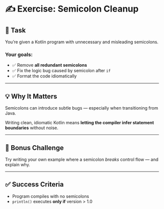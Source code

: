 # ✍️ Exercise: Semicolon Cleanup

## 🎯 Task

You’re given a Kotlin program with unnecessary and misleading semicolons.

### Your goals:
- ✅ Remove **all redundant semicolons**
- ✅ Fix the logic bug caused by semicolon after `if`
- ✅ Format the code idiomatically

---

## 💡 Why It Matters

Semicolons can introduce subtle bugs — especially when transitioning from Java.

Writing clean, idiomatic Kotlin means **letting the compiler infer statement boundaries** without noise.

---

## 🤔 Bonus Challenge

Try writing your own example where a semicolon *breaks* control flow — and explain why.

---

## ✅ Success Criteria

- Program compiles with no semicolons
- `println()` executes **only if** version > 1.0
